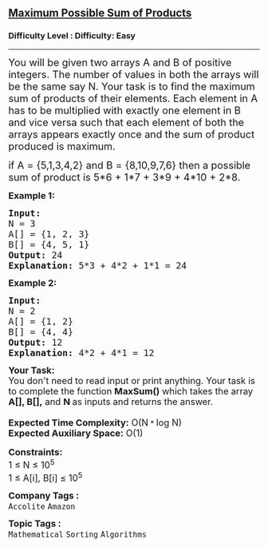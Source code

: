 <h2><a href="https://www.geeksforgeeks.org/problems/maximum-possible-sum-of-products3637/1">Maximum Possible Sum of Products</a></h2><h3>Difficulty Level : Difficulty: Easy</h3><hr><div class="problems_problem_content__Xm_eO"><p><span style="font-size:20px">You will be given two arrays A and B of positive integers. The number of values in both the arrays will be the same say&nbsp;N. Your task is to find the maximum sum of products of their elements. Each element in A has to be multiplied with exactly one element in B and vice versa such that each element of both the arrays appears exactly once and the sum of product produced is maximum. </span></p>

<p><span style="font-size:20px">if A = {5,1,3,4,2} and B = {8,10,9,7,6} then a possible sum of product is 5*6 + 1*7 + 3*9 + 4*10 + 2*8.</span></p>

<p><span style="font-size:18px"><strong>Example 1:</strong></span></p>

<pre><span style="font-size:18px"><strong>Input:</strong>
N = 3
A[] = {1, 2, 3}
B[] = {4, 5, 1}
<strong>Output:</strong> 24
<strong>Explanation: </strong>5*3 + 4*2 + 1*1 = 24</span>
</pre>

<p><strong><span style="font-size:18px">Example 2:</span></strong></p>

<pre><span style="font-size:18px"><strong>Input:</strong>
N = 2
A[] = {1, 2}
B[] = {4, 4}
<strong>Output:</strong> 12
</span><span style="font-size:18px"><strong>Explanation:</strong> 4*2 + 4*1 = 12</span>
</pre>

<p><span style="font-size:18px"><strong>Your Task:&nbsp;&nbsp;</strong><br>
You don't need to read input or print anything. Your task is to complete the function&nbsp;<strong>MaxSum()</strong>&nbsp;which takes the array<strong> A[], B[],</strong>&nbsp;and&nbsp;<strong>N</strong><strong>&nbsp;</strong>as inputs and returns the answer.<br>
<br>
<strong>Expected Time Complexity:</strong>&nbsp;O(N</span><span style="font-size:15px">&nbsp;* <span style="font-size:18px">log N</span></span><span style="font-size:18px">)</span><br>
<span style="font-size:18px"><strong>Expected Auxiliary Space:</strong>&nbsp;O(1)</span><br>
<br>
<span style="font-size:18px"><strong>Constraints:</strong></span><br>
<span style="font-size:18px">1 ≤ N ≤ 10<sup>5</sup></span><br>
<span style="font-size:18px">1 ≤ A[i], B[i] ≤ 10<sup>5</sup></span></p>
</div><p><span style=font-size:18px><strong>Company Tags : </strong><br><code>Accolite</code>&nbsp;<code>Amazon</code>&nbsp;<br><p><span style=font-size:18px><strong>Topic Tags : </strong><br><code>Mathematical</code>&nbsp;<code>Sorting</code>&nbsp;<code>Algorithms</code>&nbsp;